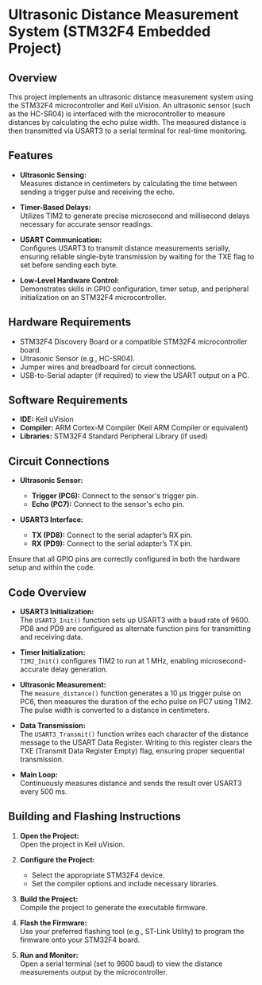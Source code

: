 # Ultrasonic Distance Measurement System (STM32F4 Embedded Project)

## Overview
This project implements an ultrasonic distance measurement system using the STM32F4 microcontroller and Keil uVision. An ultrasonic sensor (such as the HC-SR04) is interfaced with the microcontroller to measure distances by calculating the echo pulse width. The measured distance is then transmitted via USART3 to a serial terminal for real-time monitoring.

## Features
- **Ultrasonic Sensing:**  
  Measures distance in centimeters by calculating the time between sending a trigger pulse and receiving the echo.
  
- **Timer-Based Delays:**  
  Utilizes TIM2 to generate precise microsecond and millisecond delays necessary for accurate sensor readings.
  
- **USART Communication:**  
  Configures USART3 to transmit distance measurements serially, ensuring reliable single-byte transmission by waiting for the TXE flag to set before sending each byte.

- **Low-Level Hardware Control:**  
  Demonstrates skills in GPIO configuration, timer setup, and peripheral initialization on an STM32F4 microcontroller.

## Hardware Requirements
- STM32F4 Discovery Board or a compatible STM32F4 microcontroller board.
- Ultrasonic Sensor (e.g., HC-SR04).
- Jumper wires and breadboard for circuit connections.
- USB-to-Serial adapter (if required) to view the USART output on a PC.

## Software Requirements
- **IDE:** Keil uVision
- **Compiler:** ARM Cortex-M Compiler (Keil ARM Compiler or equivalent)
- **Libraries:** STM32F4 Standard Peripheral Library (if used)

## Circuit Connections
- **Ultrasonic Sensor:**
  - **Trigger (PC6):** Connect to the sensor's trigger pin.
  - **Echo (PC7):** Connect to the sensor's echo pin.
  
- **USART3 Interface:**
  - **TX (PD8):** Connect to the serial adapter’s RX pin.
  - **RX (PD9):** Connect to the serial adapter’s TX pin.

Ensure that all GPIO pins are correctly configured in both the hardware setup and within the code.

## Code Overview
- **USART3 Initialization:**  
  The `USART3_Init()` function sets up USART3 with a baud rate of 9600. PD8 and PD9 are configured as alternate function pins for transmitting and receiving data.
  
- **Timer Initialization:**  
  `TIM2_Init()` configures TIM2 to run at 1 MHz, enabling microsecond-accurate delay generation.
  
- **Ultrasonic Measurement:**  
  The `measure_distance()` function generates a 10 µs trigger pulse on PC6, then measures the duration of the echo pulse on PC7 using TIM2. The pulse width is converted to a distance in centimeters.
  
- **Data Transmission:**  
  The `USART3_Transmit()` function writes each character of the distance message to the USART Data Register. Writing to this register clears the TXE (Transmit Data Register Empty) flag, ensuring proper sequential transmission.

- **Main Loop:**  
  Continuously measures distance and sends the result over USART3 every 500 ms.

## Building and Flashing Instructions
1. **Open the Project:**  
   Open the project in Keil uVision.
   
2. **Configure the Project:**  
   - Select the appropriate STM32F4 device.
   - Set the compiler options and include necessary libraries.
   
3. **Build the Project:**  
   Compile the project to generate the executable firmware.
   
4. **Flash the Firmware:**  
   Use your preferred flashing tool (e.g., ST-Link Utility) to program the firmware onto your STM32F4 board.
   
5. **Run and Monitor:**  
   Open a serial terminal (set to 9600 baud) to view the distance measurements output by the microcontroller.

